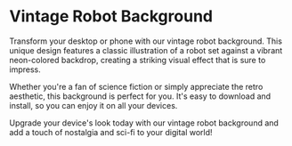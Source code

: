 <!--font:Poppins-->

# Vintage Robot Background

Transform your desktop or phone with our vintage robot background. This unique design features a classic illustration of a robot set against a vibrant neon-colored backdrop, creating a striking visual effect that is sure to impress.

Whether you're a fan of science fiction or simply appreciate the retro aesthetic, this background is perfect for you. It's easy to download and install, so you can enjoy it on all your devices.

Upgrade your device's look today with our vintage robot background and add a touch of nostalgia and sci-fi to your digital world!

<!--

Write me markdown content of website with wallpaper:

"A retro-futuristic wallpaper featuring a vintage illustration of a robot, set against a neon-colored background."

The header of the page should not be copy of the text but rather a real content of the website which is using this wallpaper.


---


# Retro-Futuristic Robot Wallpaper

Add a touch of nostalgia and sci-fi to your desktop or phone with our retro-futuristic wallpaper. Featuring a vintage illustration of a robot, this wallpaper is set against a vibrant neon-colored background that will make your device stand out.

Whether you're a fan of classic sci-fi movies or just love the aesthetic of retro-futurism, this wallpaper is perfect for you. It's easy to download and install, so you can enjoy it on all your devices.

Upgrade your device's look today with our retro-futuristic robot wallpaper!


---


Heading should not include word "wallpaper". The website should not be about the wallpaper itself, wallpaper is just a related background, rewrite whole content.


---


# Retro-Futuristic Robot Desktop and Phone Background

Transform your desktop or phone into a retro-futuristic masterpiece with our vintage robot background. This unique design features a classic illustration of a robot set against a neon-colored backdrop, creating a striking visual effect that is sure to impress.

Whether you're a fan of science fiction or just appreciate the aesthetic of retro-futurism, this background is perfect for you. It's easy to download and install, so you can enjoy it on all your devices.

Upgrade your device's look today with our retro-futuristic robot background and transport yourself to a world of sci-fi wonder!


---


Heading is too long, rewrite whole content.


---


# Retro-Futuristic Robot Background

Add a touch of nostalgia and sci-fi to your desktop or phone with our retro-futuristic robot background. Featuring a vintage illustration of a robot, this unique design is set against a vibrant neon-colored backdrop that will make your device stand out.

Whether you're a fan of classic sci-fi movies or just love the aesthetic of retro-futurism, this background is perfect for you. It's easy to download and install, so you can enjoy it on all your devices.

Upgrade your device's look today with our retro-futuristic robot background and transport yourself to a world of sci-fi wonder!


---


Heading is too long, rewrite whole content.


---


# Vintage Robot Background

Transform your desktop or phone with our vintage robot background. This unique design features a classic illustration of a robot set against a vibrant neon-colored backdrop, creating a striking visual effect that is sure to impress.

Whether you're a fan of science fiction or simply appreciate the retro aesthetic, this background is perfect for you. It's easy to download and install, so you can enjoy it on all your devices.

Upgrade your device's look today with our vintage robot background and add a touch of nostalgia and sci-fi to your digital world!


---


Write me a Google font which is best fitting for the website.

Pick from the list:
- IBM Plex Sans
- Open Sans
- Dancing Script
- Inter
- Lobster
- Futura
- Orbitron
- Lato
- Poppins
- Playfair Display
- Montserrat
- Raleway
- Roboto
- Barlow Condensed
- Great Vibes
- Exo 2
- Alegreya


Write just the font name nothing else.


---


Poppins

-->
